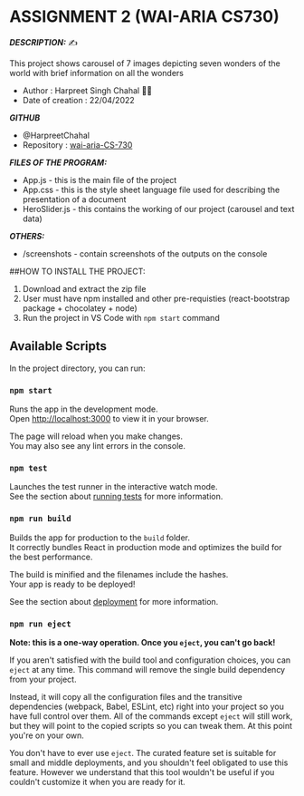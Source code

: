 #  ASSIGNMENT 2 (WAI-ARIA CS730) 

***DESCRIPTION:*** :writing_hand:

This project shows carousel of 7 images depicting seven wonders of the world with brief information on all the wonders 

- Author : Harpreet Singh Chahal :technologist:
- Date of creation : 22/04/2022

***GITHUB***

- @HarpreetChahal
- Repository : [wai-aria-CS-730](https://github.com/HarpreetChahal/wai-aria-CS-730)

***FILES OF THE PROGRAM:***

- App.js         - this is the main file of the project
- App.css        - this is the style sheet language file used for describing the presentation of a document
- HeroSlider.js  - this contains the working of our project (carousel and text data)

***OTHERS:***

- /screenshots   - contain screenshots of the outputs on the console

##HOW TO INSTALL THE PROJECT:

1. Download and extract the zip file
2. User must have npm installed and other pre-requisties (react-bootstrap package + chocolatey + node)
3. Run the project in VS Code with `npm start` command


## Available Scripts

In the project directory, you can run:

### `npm start`

Runs the app in the development mode.\
Open [http://localhost:3000](http://localhost:3000) to view it in your browser.

The page will reload when you make changes.\
You may also see any lint errors in the console.

### `npm test`

Launches the test runner in the interactive watch mode.\
See the section about [running tests](https://facebook.github.io/create-react-app/docs/running-tests) for more information.

### `npm run build`

Builds the app for production to the `build` folder.\
It correctly bundles React in production mode and optimizes the build for the best performance.

The build is minified and the filenames include the hashes.\
Your app is ready to be deployed!

See the section about [deployment](https://facebook.github.io/create-react-app/docs/deployment) for more information.

### `npm run eject`

**Note: this is a one-way operation. Once you `eject`, you can't go back!**

If you aren't satisfied with the build tool and configuration choices, you can `eject` at any time. This command will remove the single build dependency from your project.

Instead, it will copy all the configuration files and the transitive dependencies (webpack, Babel, ESLint, etc) right into your project so you have full control over them. All of the commands except `eject` will still work, but they will point to the copied scripts so you can tweak them. At this point you're on your own.

You don't have to ever use `eject`. The curated feature set is suitable for small and middle deployments, and you shouldn't feel obligated to use this feature. However we understand that this tool wouldn't be useful if you couldn't customize it when you are ready for it.

